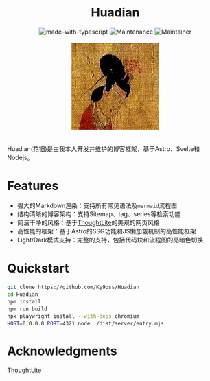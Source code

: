 <div align="center">
    <h1>Huadian</h1>
    <img src="https://img.shields.io/badge/Made%20with-Astro-1f425f.svg" alt="made-with-typescript">
    <img src="https://img.shields.io/badge/Maintained%3F-yes-green.svg" alt="Maintenance">
    <img src="https://img.shields.io/badge/Maintainer-Ky9oss-red" alt="Maintainer">
    <br>
    <br>
    <img src="public/huadian.jpg" alt="" width="203.5" height="203.5">
    <br>
    <br>
</div>

Huadian(花钿)是由我本人开发并维护的博客框架，基于Astro、Svelte和Nodejs。

# Features
- 强大的Markdown渲染：支持所有常见语法及`mermaid`流程图
- 结构清晰的博客架构：支持Sitemap、tag、series等检索功能
- 简洁干净的风格：基于[ThoughtLite](https://github.com/tuyuritio/astro-theme-thought-lite)的美观的网页风格
- 高性能的框架：基于Astro的SSG功能和JS懒加载机制的高性能框架
- Light/Dark模式支持：完整的支持，包括代码块和流程图的亮暗色切换

# Quickstart

```bash
git clone https://github.com/Ky9oss/Huadian
cd Huadian
npm install
npm run build
npx playwright install --with-deps chromium
HOST=0.0.0.0 PORT=4321 node ./dist/server/entry.mjs
```

# Acknowledgments
[ThoughtLite](https://github.com/tuyuritio/astro-theme-thought-lite)
